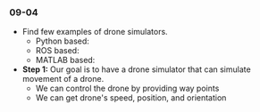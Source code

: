 ### 09-04
* Find few examples of drone simulators. 
  * Python based: 
  * ROS based: 
  * MATLAB based:
* **Step 1:** Our goal is to have a drone simulator that can simulate movement of a drone. 
  * We can control the drone by providing way points
  * We can get drone's speed, position, and orientation
